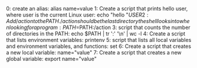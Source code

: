 0: create an alias: alias name=value
1: Create a script that prints hello user, where user is the current Linux user: echo "hello "$USER
2: Add /action to the PATH. /action should be the last directory the shell looks into when looking for a program: PATH=$PATH:/action
3: script that counts the number of directories in the PATH: echo $PATH | tr ':' '\n' | wc -l
4: Create a script that lists environment variables: printenv
5: script that lists all local variables and environment variables, and functions: set
6: Create a script that creates a new local variable: name="value"
7: Create a script that creates a new global variable: export name="value"
